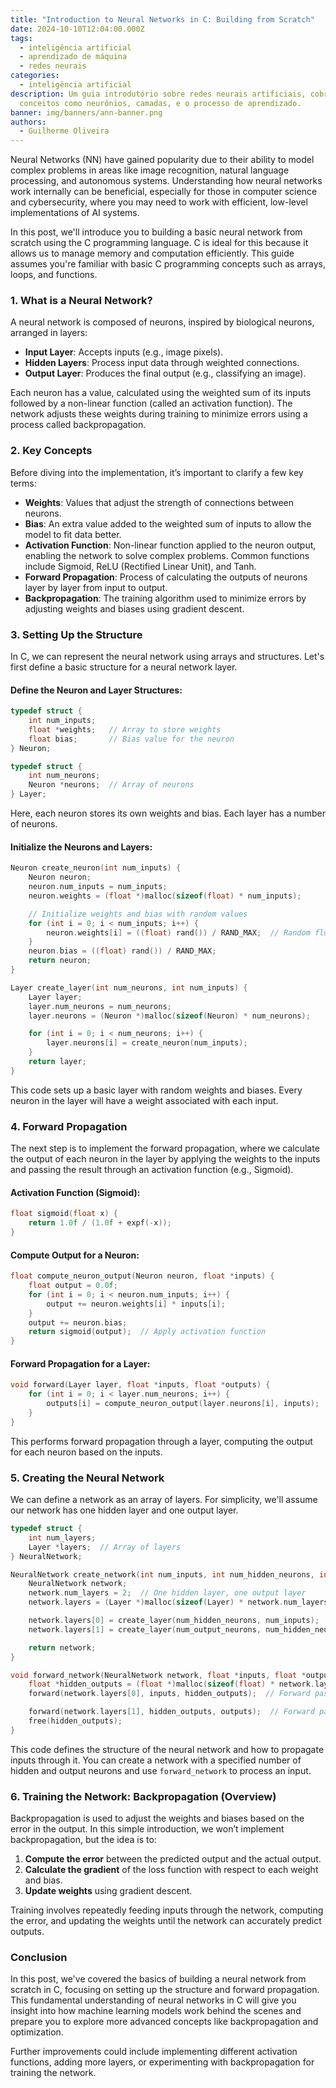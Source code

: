 ```yaml
---
title: "Introduction to Neural Networks in C: Building from Scratch"
date: 2024-10-10T12:04:00.000Z
tags:
  - inteligência artificial
  - aprendizado de máquina
  - redes neurais
categories:
  - inteligência artificial
description: Um guia introdutório sobre redes neurais artificiais, cobrindo
  conceitos como neurônios, camadas, e o processo de aprendizado.
banner: img/banners/ann-banner.png
authors:
  - Guilherme Oliveira
---
```

Neural Networks (NN) have gained popularity due to their ability to model complex problems in areas like image recognition, natural language processing, and autonomous systems. Understanding how neural networks work internally can be beneficial, especially for those in computer science and cybersecurity, where you may need to work with efficient, low-level implementations of AI systems.

In this post, we'll introduce you to building a basic neural network from scratch using the C programming language. C is ideal for this because it allows us to manage memory and computation efficiently. This guide assumes you're familiar with basic C programming concepts such as arrays, loops, and functions.

### 1. **What is a Neural Network?**

A neural network is composed of neurons, inspired by biological neurons, arranged in layers:

* **Input Layer**: Accepts inputs (e.g., image pixels).
* **Hidden Layers**: Process input data through weighted connections.
* **Output Layer**: Produces the final output (e.g., classifying an image).

Each neuron has a value, calculated using the weighted sum of its inputs followed by a non-linear function (called an activation function). The network adjusts these weights during training to minimize errors using a process called backpropagation.

### 2. **Key Concepts**

Before diving into the implementation, it’s important to clarify a few key terms:

* **Weights**: Values that adjust the strength of connections between neurons.
* **Bias**: An extra value added to the weighted sum of inputs to allow the model to fit data better.
* **Activation Function**: Non-linear function applied to the neuron output, enabling the network to solve complex problems. Common functions include Sigmoid, ReLU (Rectified Linear Unit), and Tanh.
* **Forward Propagation**: Process of calculating the outputs of neurons layer by layer from input to output.
* **Backpropagation**: The training algorithm used to minimize errors by adjusting weights and biases using gradient descent.

### 3. **Setting Up the Structure**

In C, we can represent the neural network using arrays and structures. Let's first define a basic structure for a neural network layer.

#### Define the Neuron and Layer Structures:

```c
typedef struct {
    int num_inputs;
    float *weights;   // Array to store weights
    float bias;       // Bias value for the neuron
} Neuron;

typedef struct {
    int num_neurons;
    Neuron *neurons;  // Array of neurons
} Layer;
```

Here, each neuron stores its own weights and bias. Each layer has a number of neurons.

#### Initialize the Neurons and Layers:

```c
Neuron create_neuron(int num_inputs) {
    Neuron neuron;
    neuron.num_inputs = num_inputs;
    neuron.weights = (float *)malloc(sizeof(float) * num_inputs);

    // Initialize weights and bias with random values
    for (int i = 0; i < num_inputs; i++) {
        neuron.weights[i] = ((float) rand()) / RAND_MAX;  // Random float [0,1]
    }
    neuron.bias = ((float) rand()) / RAND_MAX;
    return neuron;
}

Layer create_layer(int num_neurons, int num_inputs) {
    Layer layer;
    layer.num_neurons = num_neurons;
    layer.neurons = (Neuron *)malloc(sizeof(Neuron) * num_neurons);

    for (int i = 0; i < num_neurons; i++) {
        layer.neurons[i] = create_neuron(num_inputs);
    }
    return layer;
}
```

This code sets up a basic layer with random weights and biases. Every neuron in the layer will have a weight associated with each input.

### 4. **Forward Propagation**

The next step is to implement the forward propagation, where we calculate the output of each neuron in the layer by applying the weights to the inputs and passing the result through an activation function (e.g., Sigmoid).

#### Activation Function (Sigmoid):

```c
float sigmoid(float x) {
    return 1.0f / (1.0f + expf(-x));
}
```

#### Compute Output for a Neuron:

```c
float compute_neuron_output(Neuron neuron, float *inputs) {
    float output = 0.0f;
    for (int i = 0; i < neuron.num_inputs; i++) {
        output += neuron.weights[i] * inputs[i];
    }
    output += neuron.bias;
    return sigmoid(output);  // Apply activation function
}
```

#### Forward Propagation for a Layer:

```c
void forward(Layer layer, float *inputs, float *outputs) {
    for (int i = 0; i < layer.num_neurons; i++) {
        outputs[i] = compute_neuron_output(layer.neurons[i], inputs);
    }
}
```

This performs forward propagation through a layer, computing the output for each neuron based on the inputs.

### 5. **Creating the Neural Network**

We can define a network as an array of layers. For simplicity, we'll assume our network has one hidden layer and one output layer.

```c
typedef struct {
    int num_layers;
    Layer *layers;  // Array of layers
} NeuralNetwork;

NeuralNetwork create_network(int num_inputs, int num_hidden_neurons, int num_output_neurons) {
    NeuralNetwork network;
    network.num_layers = 2;  // One hidden layer, one output layer
    network.layers = (Layer *)malloc(sizeof(Layer) * network.num_layers);

    network.layers[0] = create_layer(num_hidden_neurons, num_inputs);     // Hidden layer
    network.layers[1] = create_layer(num_output_neurons, num_hidden_neurons);  // Output layer

    return network;
}

void forward_network(NeuralNetwork network, float *inputs, float *outputs) {
    float *hidden_outputs = (float *)malloc(sizeof(float) * network.layers[0].num_neurons);
    forward(network.layers[0], inputs, hidden_outputs);  // Forward pass through hidden layer

    forward(network.layers[1], hidden_outputs, outputs);  // Forward pass through output layer
    free(hidden_outputs);
}
```

This code defines the structure of the neural network and how to propagate inputs through it. You can create a network with a specified number of hidden and output neurons and use `forward_network` to process an input.

### 6. **Training the Network: Backpropagation (Overview)**

Backpropagation is used to adjust the weights and biases based on the error in the output. In this simple introduction, we won’t implement backpropagation, but the idea is to:

1. **Compute the error** between the predicted output and the actual output.
2. **Calculate the gradient** of the loss function with respect to each weight and bias.
3. **Update weights** using gradient descent.

Training involves repeatedly feeding inputs through the network, computing the error, and updating the weights until the network can accurately predict outputs.

### Conclusion

In this post, we've covered the basics of building a neural network from scratch in C, focusing on setting up the structure and forward propagation. This fundamental understanding of neural networks in C will give you insight into how machine learning models work behind the scenes and prepare you to explore more advanced concepts like backpropagation and optimization.

Further improvements could include implementing different activation functions, adding more layers, or experimenting with backpropagation for training the network.
